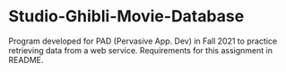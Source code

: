 # Studio-Ghibli-Movie-Database
Program developed for PAD (Pervasive App. Dev) in Fall 2021 to practice retrieving data from a web service. Requirements for this assignment in README. 
